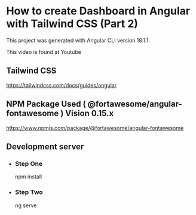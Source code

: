 # How to create Dashboard in Angular with Tailwind CSS (Part 2)

This project was generated with Angular CLI version 18.1.1.

This video is found at Youtube

## Tailwind CSS
https://tailwindcss.com/docs/guides/angular

## NPM Package Used ( @fortawesome/angular-fontawesome ) Vision 0.15.x
https://www.npmjs.com/package/@fortawesome/angular-fontawesome

## Development server
- ### Step One
    npm install

- ### Step Two
    ng serve
